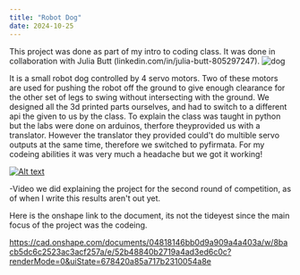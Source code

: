 ```yaml
---
title: "Robot Dog"
date: 2024-10-25
---
```

This project was done as part of my intro to coding class. It was done in collaboration with Julia Butt (linkedin.com/in/julia-butt-805297247).
![dog](https://github.com/user-attachments/assets/ef0ed1aa-4cba-4bbd-9cb6-a14c581430e2)

It is a small robot dog controlled by 4 servo motors. Two of these motors are used for pushing the robot off the ground to give enough clearance for the other set of legs to swing without intersecting with the ground. We designed all the 3d printed parts ourselves, and had to switch to a different api the given to us by the class. To explain the class was taught in python but the labs were done on arduinos, therfore theyprovided us with a translator. However the translator they provided could't do multible servo outputs at the same time, therefore we switched to pyfirmata. For my codeing abilities it was very much a headache but we got it working! 

[![Alt text](https://img.youtube.com/vi/GlCDJEZUUvM/0.jpg)](https://www.youtube.com/watch?v=GlCDJEZUUvM)

-Video we did explaining the project for the second round of competition, as of when I write this results aren't out yet.

Here is the onshape link to the document, its not the tideyest since the main focus of the project was the codeing. 

https://cad.onshape.com/documents/04818146bb0d9a909a4a403a/w/8bacb5dc6c2523ac3acf257a/e/52b48840b2719a4ad3ed6c0c?renderMode=0&uiState=678420a85a717b2310054a8e
